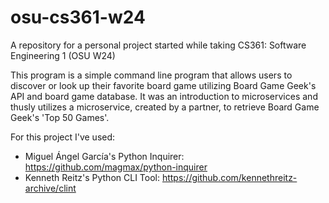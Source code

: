 # osu-cs361-w24

A repository for a personal project started while taking CS361: Software Engineering 1 (OSU W24)

This program is a simple command line program that allows users to discover or look up their favorite board game utilizing Board Game Geek's API and board game database. It was an introduction to microservices and thusly utilizes a microservice, created by a partner, to retrieve Board Game Geek's 'Top 50 Games'. 

For this project I've used:
 - Miguel Ángel García's Python Inquirer: https://github.com/magmax/python-inquirer
 - Kenneth Reitz's Python CLI Tool: https://github.com/kennethreitz-archive/clint
